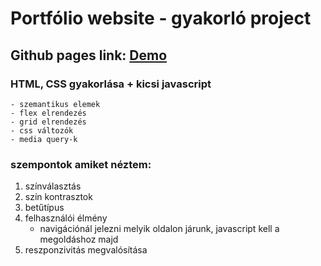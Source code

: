 # Portfólio website - gyakorló project

## Github pages link: [Demo](https://thomas-horvath.github.io/PK_project1_porfolio_html_css-/)


###  HTML, CSS gyakorlása + kicsi javascript
    - szemantikus elemek
    - flex elrendezés
    - grid elrendezés
    - css változók 
    - media query-k

### szempontok amiket néztem: 
1. színválasztás
2. szín kontrasztok
3. betűtípus
4. felhasználói élmény
    - navigációnál jelezni melyik oldalon járunk, javascript kell a megoldáshoz majd
5. reszponzivitás megvalósítása 